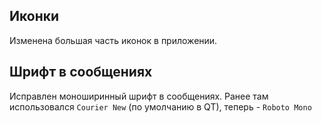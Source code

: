 ## Иконки

Изменена большая часть иконок в приложении.

## Шрифт в сообщениях

Исправлен моноширинный шрифт в сообщениях. Ранее там использовался `Courier New` (по умолчанию в QT),
теперь - `Roboto Mono`
